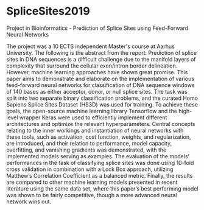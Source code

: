 # SpliceSites2019
Project in Bioinformatics - Prediction of Splice Sites using Feed-Forward Neural Networks

The project was a 10 ECTS independent Master's course at Aarhus University. The following is the abstract from the report:
Prediction of splice sites in DNA sequences is a difficult challenge due to the manifold layers of complexity that surround the cellular exon/intron border delineation. However, machine learning approaches have shown great promise. This paper aims to demonstrate and elaborate on the implementation of various feed-forward neural networks for classification of DNA sequence windows of 140 bases as either acceptor, donor, or null splice sites. The task was split into two separate binary classification problems, and the curated Homo Sapiens Splice Sites Dataset (HS3D) was used for training. To achieve these goals, the open-source machine learning library Tensorflow and the high-level wrapper Keras were used to efficiently implement different architectures and optimize the relevant hyperparameters. Central concepts relating to the inner workings and instantiation of neural networks with these tools, such as activation, cost function, weights, and regularization, are introduced, and their relation to performance, model capacity, overfitting, and vanishing gradients was demonstrated, with the implemented models serving as examples. The evaluation of the models’ performances in the task of classifying splice sites was done using 10-fold cross validation in combination with a Lock Box approach, utilizing Matthew’s Correlation Coefficient as a balanced metric. Finally, the results are compared to other machine learning models presented in recent literature using the same data set, where this paper’s best performing model was shown to be fairly competitive, though a more advanced neural network wins out.
